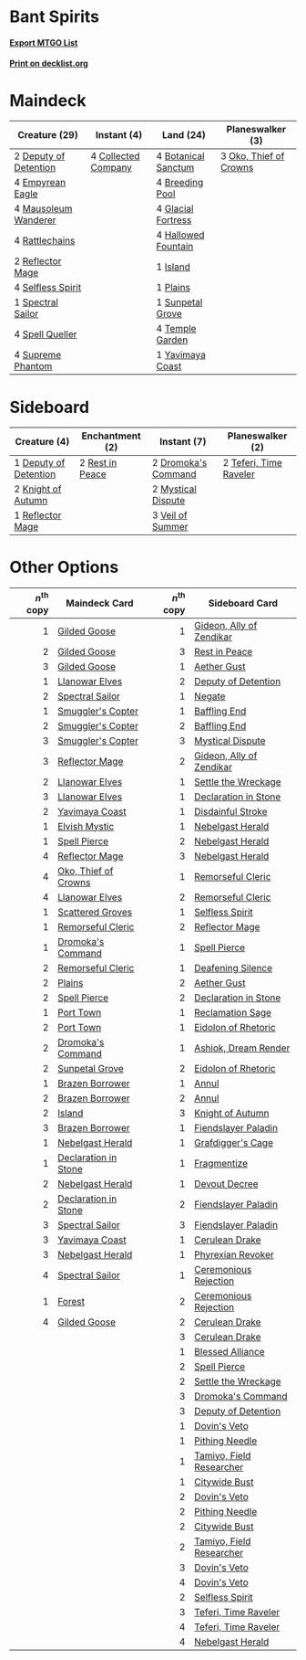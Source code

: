 # Bant Spirits

#### [Export MTGO List](../collection/Bant%20Spirits/Bant%20Spirits.txt)
#### [Print on decklist.org](http://decklist.org/?deckmain=4%09Botanical%20Sanctum%0A4%09Breeding%20Pool%0A4%09Collected%20Company%0A2%09Deputy%20of%20Detention%0A4%09Empyrean%20Eagle%0A4%09Glacial%20Fortress%0A4%09Hallowed%20Fountain%0A1%09Island%0A4%09Mausoleum%20Wanderer%0A3%09Oko,%20Thief%20of%20Crowns%0A1%09Plains%0A4%09Rattlechains%0A2%09Reflector%20Mage%0A4%09Selfless%20Spirit%0A1%09Spectral%20Sailor%0A4%09Spell%20Queller%0A1%09Sunpetal%20Grove%0A4%09Supreme%20Phantom%0A4%09Temple%20Garden%0A1%09Yavimaya%20Coast&deckside=1%09Deputy%20of%20Detention%0A2%09Dromoka's%20Command%0A2%09Knight%20of%20Autumn%0A2%09Mystical%20Dispute%0A1%09Reflector%20Mage%0A2%09Rest%20in%20Peace%0A2%09Teferi,%20Time%20Raveler%0A3%09Veil%20of%20Summer)
# Maindeck

|                                         Creature (29)                                          |                                         Instant (4)                                          |                                          Land (24)                                           |                                        Planeswalker (3)                                         |
|------------------------------------------------------------------------------------------------|----------------------------------------------------------------------------------------------|----------------------------------------------------------------------------------------------|-------------------------------------------------------------------------------------------------|
|2 [Deputy of Detention](http://gatherer.wizards.com/Pages/Card/Details.aspx?multiverseid=457309)|4 [Collected Company](http://gatherer.wizards.com/Pages/Card/Details.aspx?multiverseid=394519)|4 [Botanical Sanctum](http://gatherer.wizards.com/Pages/Card/Details.aspx?multiverseid=417817)|3 [Oko, Thief of Crowns](http://gatherer.wizards.com/Pages/Card/Details.aspx?multiverseid=473159)|
|4 [Empyrean Eagle](http://gatherer.wizards.com/Pages/Card/Details.aspx?multiverseid=466962)     |                                                                                              |4 [Breeding Pool](http://gatherer.wizards.com/Pages/Card/Details.aspx?multiverseid=97088)     |                                                                                                 |
|4 [Mausoleum Wanderer](http://gatherer.wizards.com/Pages/Card/Details.aspx?multiverseid=414364) |                                                                                              |4 [Glacial Fortress](http://gatherer.wizards.com/Pages/Card/Details.aspx?multiverseid=190562) |                                                                                                 |
|4 [Rattlechains](http://gatherer.wizards.com/Pages/Card/Details.aspx?multiverseid=409824)       |                                                                                              |4 [Hallowed Fountain](http://gatherer.wizards.com/Pages/Card/Details.aspx?multiverseid=97071) |                                                                                                 |
|2 [Reflector Mage](http://gatherer.wizards.com/Pages/Card/Details.aspx?multiverseid=407667)     |                                                                                              |1 [Island](http://gatherer.wizards.com/Pages/Card/Details.aspx?multiverseid=439857)           |                                                                                                 |
|4 [Selfless Spirit](http://gatherer.wizards.com/Pages/Card/Details.aspx?multiverseid=414332)    |                                                                                              |1 [Plains](http://gatherer.wizards.com/Pages/Card/Details.aspx?multiverseid=439856)           |                                                                                                 |
|1 [Spectral Sailor](http://gatherer.wizards.com/Pages/Card/Details.aspx?multiverseid=466830)    |                                                                                              |1 [Sunpetal Grove](http://gatherer.wizards.com/Pages/Card/Details.aspx?multiverseid=420946)   |                                                                                                 |
|4 [Spell Queller](http://gatherer.wizards.com/Pages/Card/Details.aspx?multiverseid=414494)      |                                                                                              |4 [Temple Garden](http://gatherer.wizards.com/Pages/Card/Details.aspx?multiverseid=405112)    |                                                                                                 |
|4 [Supreme Phantom](http://gatherer.wizards.com/Pages/Card/Details.aspx?multiverseid=447212)    |                                                                                              |1 [Yavimaya Coast](http://gatherer.wizards.com/Pages/Card/Details.aspx?multiverseid=129810)   |                                                                                                 |


# Sideboard

|                                          Creature (4)                                          |                                     Enchantment (2)                                      |                                         Instant (7)                                          |                                        Planeswalker (2)                                         |
|------------------------------------------------------------------------------------------------|------------------------------------------------------------------------------------------|----------------------------------------------------------------------------------------------|-------------------------------------------------------------------------------------------------|
|1 [Deputy of Detention](http://gatherer.wizards.com/Pages/Card/Details.aspx?multiverseid=457309)|2 [Rest in Peace](http://gatherer.wizards.com/Pages/Card/Details.aspx?multiverseid=442021)|2 [Dromoka's Command](http://gatherer.wizards.com/Pages/Card/Details.aspx?multiverseid=394558)|2 [Teferi, Time Raveler](http://gatherer.wizards.com/Pages/Card/Details.aspx?multiverseid=461148)|
|2 [Knight of Autumn](http://gatherer.wizards.com/Pages/Card/Details.aspx?multiverseid=452933)   |                                                                                          |2 [Mystical Dispute](http://gatherer.wizards.com/Pages/Card/Details.aspx?multiverseid=473020) |                                                                                                 |
|1 [Reflector Mage](http://gatherer.wizards.com/Pages/Card/Details.aspx?multiverseid=407667)     |                                                                                          |3 [Veil of Summer](http://gatherer.wizards.com/Pages/Card/Details.aspx?multiverseid=466952)   |                                                                                                 |


# Other Options

|*n*<sup>th</sup> copy|                                         Maindeck Card                                         |*n*<sup>th</sup> copy|                                          Sideboard Card                                           |
|--------------------:|-----------------------------------------------------------------------------------------------|--------------------:|---------------------------------------------------------------------------------------------------|
|                    1|[Gilded Goose](http://gatherer.wizards.com/Pages/Card/Details.aspx?multiverseid=473122)        |                    1|[Gideon, Ally of Zendikar](http://gatherer.wizards.com/Pages/Card/Details.aspx?multiverseid=401897)|
|                    2|[Gilded Goose](http://gatherer.wizards.com/Pages/Card/Details.aspx?multiverseid=473122)        |                    3|[Rest in Peace](http://gatherer.wizards.com/Pages/Card/Details.aspx?multiverseid=442021)           |
|                    3|[Gilded Goose](http://gatherer.wizards.com/Pages/Card/Details.aspx?multiverseid=473122)        |                    1|[Aether Gust](http://gatherer.wizards.com/Pages/Card/Details.aspx?multiverseid=466796)             |
|                    1|[Llanowar Elves](http://gatherer.wizards.com/Pages/Card/Details.aspx?multiverseid=129626)      |                    2|[Deputy of Detention](http://gatherer.wizards.com/Pages/Card/Details.aspx?multiverseid=457309)     |
|                    2|[Spectral Sailor](http://gatherer.wizards.com/Pages/Card/Details.aspx?multiverseid=466830)     |                    1|[Negate](http://gatherer.wizards.com/Pages/Card/Details.aspx?multiverseid=423707)                  |
|                    1|[Smuggler's Copter](http://gatherer.wizards.com/Pages/Card/Details.aspx?multiverseid=417808)   |                    1|[Baffling End](http://gatherer.wizards.com/Pages/Card/Details.aspx?multiverseid=439658)            |
|                    2|[Smuggler's Copter](http://gatherer.wizards.com/Pages/Card/Details.aspx?multiverseid=417808)   |                    2|[Baffling End](http://gatherer.wizards.com/Pages/Card/Details.aspx?multiverseid=439658)            |
|                    3|[Smuggler's Copter](http://gatherer.wizards.com/Pages/Card/Details.aspx?multiverseid=417808)   |                    3|[Mystical Dispute](http://gatherer.wizards.com/Pages/Card/Details.aspx?multiverseid=473020)        |
|                    3|[Reflector Mage](http://gatherer.wizards.com/Pages/Card/Details.aspx?multiverseid=407667)      |                    2|[Gideon, Ally of Zendikar](http://gatherer.wizards.com/Pages/Card/Details.aspx?multiverseid=401897)|
|                    2|[Llanowar Elves](http://gatherer.wizards.com/Pages/Card/Details.aspx?multiverseid=129626)      |                    1|[Settle the Wreckage](http://gatherer.wizards.com/Pages/Card/Details.aspx?multiverseid=435186)     |
|                    3|[Llanowar Elves](http://gatherer.wizards.com/Pages/Card/Details.aspx?multiverseid=129626)      |                    1|[Declaration in Stone](http://gatherer.wizards.com/Pages/Card/Details.aspx?multiverseid=409750)    |
|                    2|[Yavimaya Coast](http://gatherer.wizards.com/Pages/Card/Details.aspx?multiverseid=129810)      |                    1|[Disdainful Stroke](http://gatherer.wizards.com/Pages/Card/Details.aspx?multiverseid=420705)       |
|                    1|[Elvish Mystic](http://gatherer.wizards.com/Pages/Card/Details.aspx?multiverseid=389499)       |                    1|[Nebelgast Herald](http://gatherer.wizards.com/Pages/Card/Details.aspx?multiverseid=414366)        |
|                    1|[Spell Pierce](http://gatherer.wizards.com/Pages/Card/Details.aspx?multiverseid=425876)        |                    2|[Nebelgast Herald](http://gatherer.wizards.com/Pages/Card/Details.aspx?multiverseid=414366)        |
|                    4|[Reflector Mage](http://gatherer.wizards.com/Pages/Card/Details.aspx?multiverseid=407667)      |                    3|[Nebelgast Herald](http://gatherer.wizards.com/Pages/Card/Details.aspx?multiverseid=414366)        |
|                    4|[Oko, Thief of Crowns](http://gatherer.wizards.com/Pages/Card/Details.aspx?multiverseid=473159)|                    1|[Remorseful Cleric](http://gatherer.wizards.com/Pages/Card/Details.aspx?multiverseid=447169)       |
|                    4|[Llanowar Elves](http://gatherer.wizards.com/Pages/Card/Details.aspx?multiverseid=129626)      |                    2|[Remorseful Cleric](http://gatherer.wizards.com/Pages/Card/Details.aspx?multiverseid=447169)       |
|                    1|[Scattered Groves](http://gatherer.wizards.com/Pages/Card/Details.aspx?multiverseid=426949)    |                    1|[Selfless Spirit](http://gatherer.wizards.com/Pages/Card/Details.aspx?multiverseid=414332)         |
|                    1|[Remorseful Cleric](http://gatherer.wizards.com/Pages/Card/Details.aspx?multiverseid=447169)   |                    2|[Reflector Mage](http://gatherer.wizards.com/Pages/Card/Details.aspx?multiverseid=407667)          |
|                    1|[Dromoka's Command](http://gatherer.wizards.com/Pages/Card/Details.aspx?multiverseid=394558)   |                    1|[Spell Pierce](http://gatherer.wizards.com/Pages/Card/Details.aspx?multiverseid=425876)            |
|                    2|[Remorseful Cleric](http://gatherer.wizards.com/Pages/Card/Details.aspx?multiverseid=447169)   |                    1|[Deafening Silence](http://gatherer.wizards.com/Pages/Card/Details.aspx?multiverseid=472972)       |
|                    2|[Plains](http://gatherer.wizards.com/Pages/Card/Details.aspx?multiverseid=439856)              |                    2|[Aether Gust](http://gatherer.wizards.com/Pages/Card/Details.aspx?multiverseid=466796)             |
|                    2|[Spell Pierce](http://gatherer.wizards.com/Pages/Card/Details.aspx?multiverseid=425876)        |                    2|[Declaration in Stone](http://gatherer.wizards.com/Pages/Card/Details.aspx?multiverseid=409750)    |
|                    1|[Port Town](http://gatherer.wizards.com/Pages/Card/Details.aspx?multiverseid=410046)           |                    1|[Reclamation Sage](http://gatherer.wizards.com/Pages/Card/Details.aspx?multiverseid=389651)        |
|                    2|[Port Town](http://gatherer.wizards.com/Pages/Card/Details.aspx?multiverseid=410046)           |                    1|[Eidolon of Rhetoric](http://gatherer.wizards.com/Pages/Card/Details.aspx?multiverseid=380409)     |
|                    2|[Dromoka's Command](http://gatherer.wizards.com/Pages/Card/Details.aspx?multiverseid=394558)   |                    1|[Ashiok, Dream Render](http://gatherer.wizards.com/Pages/Card/Details.aspx?multiverseid=461155)    |
|                    2|[Sunpetal Grove](http://gatherer.wizards.com/Pages/Card/Details.aspx?multiverseid=420946)      |                    2|[Eidolon of Rhetoric](http://gatherer.wizards.com/Pages/Card/Details.aspx?multiverseid=380409)     |
|                    1|[Brazen Borrower](http://gatherer.wizards.com/Pages/Card/Details.aspx?multiverseid=473001)     |                    1|[Annul](http://gatherer.wizards.com/Pages/Card/Details.aspx?multiverseid=45976)                    |
|                    2|[Brazen Borrower](http://gatherer.wizards.com/Pages/Card/Details.aspx?multiverseid=473001)     |                    2|[Annul](http://gatherer.wizards.com/Pages/Card/Details.aspx?multiverseid=45976)                    |
|                    2|[Island](http://gatherer.wizards.com/Pages/Card/Details.aspx?multiverseid=439857)              |                    3|[Knight of Autumn](http://gatherer.wizards.com/Pages/Card/Details.aspx?multiverseid=452933)        |
|                    3|[Brazen Borrower](http://gatherer.wizards.com/Pages/Card/Details.aspx?multiverseid=473001)     |                    1|[Fiendslayer Paladin](http://gatherer.wizards.com/Pages/Card/Details.aspx?multiverseid=430547)     |
|                    1|[Nebelgast Herald](http://gatherer.wizards.com/Pages/Card/Details.aspx?multiverseid=414366)    |                    1|[Grafdigger's Cage](http://gatherer.wizards.com/Pages/Card/Details.aspx?multiverseid=278452)       |
|                    1|[Declaration in Stone](http://gatherer.wizards.com/Pages/Card/Details.aspx?multiverseid=409750)|                    1|[Fragmentize](http://gatherer.wizards.com/Pages/Card/Details.aspx?multiverseid=417587)             |
|                    2|[Nebelgast Herald](http://gatherer.wizards.com/Pages/Card/Details.aspx?multiverseid=414366)    |                    1|[Devout Decree](http://gatherer.wizards.com/Pages/Card/Details.aspx?multiverseid=466767)           |
|                    2|[Declaration in Stone](http://gatherer.wizards.com/Pages/Card/Details.aspx?multiverseid=409750)|                    2|[Fiendslayer Paladin](http://gatherer.wizards.com/Pages/Card/Details.aspx?multiverseid=430547)     |
|                    3|[Spectral Sailor](http://gatherer.wizards.com/Pages/Card/Details.aspx?multiverseid=466830)     |                    3|[Fiendslayer Paladin](http://gatherer.wizards.com/Pages/Card/Details.aspx?multiverseid=430547)     |
|                    3|[Yavimaya Coast](http://gatherer.wizards.com/Pages/Card/Details.aspx?multiverseid=129810)      |                    1|[Cerulean Drake](http://gatherer.wizards.com/Pages/Card/Details.aspx?multiverseid=466807)          |
|                    3|[Nebelgast Herald](http://gatherer.wizards.com/Pages/Card/Details.aspx?multiverseid=414366)    |                    1|[Phyrexian Revoker](http://gatherer.wizards.com/Pages/Card/Details.aspx?multiverseid=383343)       |
|                    4|[Spectral Sailor](http://gatherer.wizards.com/Pages/Card/Details.aspx?multiverseid=466830)     |                    1|[Ceremonious Rejection](http://gatherer.wizards.com/Pages/Card/Details.aspx?multiverseid=417613)   |
|                    1|[Forest](http://gatherer.wizards.com/Pages/Card/Details.aspx?multiverseid=439860)              |                    2|[Ceremonious Rejection](http://gatherer.wizards.com/Pages/Card/Details.aspx?multiverseid=417613)   |
|                    4|[Gilded Goose](http://gatherer.wizards.com/Pages/Card/Details.aspx?multiverseid=473122)        |                    2|[Cerulean Drake](http://gatherer.wizards.com/Pages/Card/Details.aspx?multiverseid=466807)          |
|                     |                                                                                               |                    3|[Cerulean Drake](http://gatherer.wizards.com/Pages/Card/Details.aspx?multiverseid=466807)          |
|                     |                                                                                               |                    1|[Blessed Alliance](http://gatherer.wizards.com/Pages/Card/Details.aspx?multiverseid=414302)        |
|                     |                                                                                               |                    2|[Spell Pierce](http://gatherer.wizards.com/Pages/Card/Details.aspx?multiverseid=425876)            |
|                     |                                                                                               |                    2|[Settle the Wreckage](http://gatherer.wizards.com/Pages/Card/Details.aspx?multiverseid=435186)     |
|                     |                                                                                               |                    3|[Dromoka's Command](http://gatherer.wizards.com/Pages/Card/Details.aspx?multiverseid=394558)       |
|                     |                                                                                               |                    3|[Deputy of Detention](http://gatherer.wizards.com/Pages/Card/Details.aspx?multiverseid=457309)     |
|                     |                                                                                               |                    1|[Dovin's Veto](http://gatherer.wizards.com/Pages/Card/Details.aspx?multiverseid=461120)            |
|                     |                                                                                               |                    1|[Pithing Needle](http://gatherer.wizards.com/Pages/Card/Details.aspx?multiverseid=129526)          |
|                     |                                                                                               |                    1|[Tamiyo, Field Researcher](http://gatherer.wizards.com/Pages/Card/Details.aspx?multiverseid=414495)|
|                     |                                                                                               |                    1|[Citywide Bust](http://gatherer.wizards.com/Pages/Card/Details.aspx?multiverseid=452754)           |
|                     |                                                                                               |                    2|[Dovin's Veto](http://gatherer.wizards.com/Pages/Card/Details.aspx?multiverseid=461120)            |
|                     |                                                                                               |                    2|[Pithing Needle](http://gatherer.wizards.com/Pages/Card/Details.aspx?multiverseid=129526)          |
|                     |                                                                                               |                    2|[Citywide Bust](http://gatherer.wizards.com/Pages/Card/Details.aspx?multiverseid=452754)           |
|                     |                                                                                               |                    2|[Tamiyo, Field Researcher](http://gatherer.wizards.com/Pages/Card/Details.aspx?multiverseid=414495)|
|                     |                                                                                               |                    3|[Dovin's Veto](http://gatherer.wizards.com/Pages/Card/Details.aspx?multiverseid=461120)            |
|                     |                                                                                               |                    4|[Dovin's Veto](http://gatherer.wizards.com/Pages/Card/Details.aspx?multiverseid=461120)            |
|                     |                                                                                               |                    2|[Selfless Spirit](http://gatherer.wizards.com/Pages/Card/Details.aspx?multiverseid=414332)         |
|                     |                                                                                               |                    3|[Teferi, Time Raveler](http://gatherer.wizards.com/Pages/Card/Details.aspx?multiverseid=461148)    |
|                     |                                                                                               |                    4|[Teferi, Time Raveler](http://gatherer.wizards.com/Pages/Card/Details.aspx?multiverseid=461148)    |
|                     |                                                                                               |                    4|[Nebelgast Herald](http://gatherer.wizards.com/Pages/Card/Details.aspx?multiverseid=414366)        |

